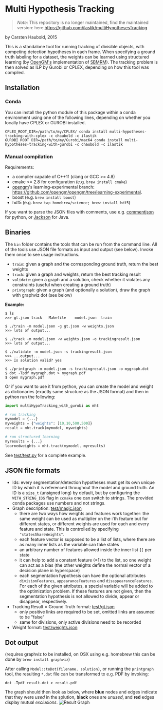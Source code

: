 # Multi Hypothesis Tracking

> *Note:* This repository is no longer maintained, find the maintained version: here https://github.com/ilastik/multiHypothesesTracking

by Carsten Haubold, 2015

This is a standalone tool for running tracking of divisible objects, with competing detection hypotheses in each frame. When specifying a ground truth labeling for a dataset, the weights can be learned using structured learning (by [OpenGM's](http://github.com/opengm/opengm) implementation of [SBMRM](https://github.com/funkey/sbmrm)). The tracking problem is then solved as ILP by Gurobi or CPLEX, depending on how this tool was compiled.

## Installation

### Conda

You can install the python module of this package within a conda environment using one of the following lines, depending on whether you locally have CPLEX or GUROBI installed.

    CPLEX_ROOT_DIR=/path/to/my/CPLEX/ conda install multi-hypotheses-tracking-with-cplex -c chaubold -c ilastik
	GUROBI_ROOT_DIR=/path/to/my/Gurobi/mac64 conda install multi-hypotheses-tracking-with-gurobi -c chaubold -c ilastik

### Manual compilation

Requirements: 

* a compiler capable of C++11 (clang or GCC >= 4.8)
* cmake >= 2.8 for configuration (e.g. `brew install cmake`)
* [opengm](https://github.com/opengm/opengm)'s learning-experimental branch: https://github.com/opengm/opengm/tree/learning-experimental.
* boost (e.g. `brew install boost`)
* hdf5 (e.g. `brew tap homebrew/science; brew install hdf5`)

If you want to parse the JSON files with comments, use e.g. [commentjson](https://pypi.python.org/pypi/commentjson/) for python, or [Jackson](https://github.com/FasterXML/jackson-core/wiki/JsonParser-Features) for Java.


## Binaries

The `bin` folder contains the tools that can be run from the command line. 
All of the tools use JSON file formats as input and output (see below). Invoke them once to see usage instructions.

* `train`: given a graph and the corresponding ground truth, return the best weights
* `track`: given a graph and weights, return the best tracking result
* `validate`: given a graph and a solution, check whether it violates any constraints (useful when creating a ground truth)
* `printgraph`: given a graph (and optionally a solution), draw the graph with graphviz dot (see below)


**Example:**
```
$ ls
>>> gt.json	track	Makefile	model.json	train

$ ./train -m model.json -g gt.json -w weights.json
>>> lots of output...

$ ./track -m model.json -w weights.json -o trackingresult.json
>>> lots of output...

$ ./validate -m model.json -s trackingresult.json
>>> ...output...
>>> Is solution valid? yes

$ ./printgraph -m model.json -s trackingresult.json -o mygraph.dot
$ dot -Tpdf mygraph.dot > mygraph.pdf
$ open mygraph.pdf
```

Or if you want to use it from python, you can create the model and weight as dictionaries (exactly same structure as the JSON format) and then in python run the following:

```python
import multiHypoTracking_with_gurobi as mht

# run tracking
mymodel = {...}
myweights = {"weights": [10,10,500,500]}
result = mht.track(mymodel, myweights)

# run structured learning
myresults = {...}
learnedweights = mht.track(mymodel, myresults)
```

See [test/test.py](test/test.py) for a complete example.

## JSON file formats

* Ids: every segmentation/detection hypotheses must get its own unique ID by which it is referenced throughout the model and ground truth. 
 An ID is a `size_t` (unsigned long) by default, but by configuring the `WITH_STRING_IDS` flag in `ccmake` one can switch to strings. The 
 provided conda packages use numbers and not strings.
* Graph description: [test/magic.json](test/magic.json)
	- there are two ways how weights and features work together: the same weight can be used as multiplier on the i'th feature but for different states, or different weights are used for each and every feature and state. This is controlled by specifying `"statesShareWeights"`.
	- each feature vector is supposed to be a list of lists, where there are as many inner lists as the variable can take states
	- an arbitrary number of features allowed inside the inner list `[]` per state
	- it can help to add a constant feature (=1) to the list, so one weight can act as a bias (the other weights define the normal vector of a decision plane in hyperspace)
	- each segmentation hypothesis can have the optional attributes `divisionFeatures`, `appearanceFeatures` and `disappearanceFeatures`. For each of the given attributes, a special variable will be added to the optimization problem. If these features are not given, then the segmentation hypothesis is not allowed to divide, appear or disappear, respectively.
* Tracking Result = Ground Truth format: [test/gt.json](test/gt.json)
	- only positive links are required to be set, omitted links are assumed to be "false"
	- same for divisions, only active divisions need to be recorded
* Weight format: [test/weights.json](test/weights.json)

## Dot output

(requires graphviz to be installed, on OSX using e.g. homebrew this can be done by `brew install graphviz`)

After calling `Model::toDot(filename, solution)`, or running the `printgraph` tool, the resulting `*.dot` file can be transformed to e.g. PDF by invoking:

```
dot -Tpdf result.dot > result.pdf
```

The graph should then look as below, where **blue** nodes and edges indicate that they were *used* in the solution, **black** ones are *unused*, and **red** edges display mutual *exclusions*.
![Result Graph](test/result.png)

